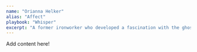 ```yaml
---
name: "Orianna Helker"
alias: "Affect"
playbook: "Whisper"
excerpt: "A former ironworker who developed a fascination with the ghost field after witnessing vampires massacre her union mates. Cousin to Adric. Currently considered dead. "
---
```


Add content here!